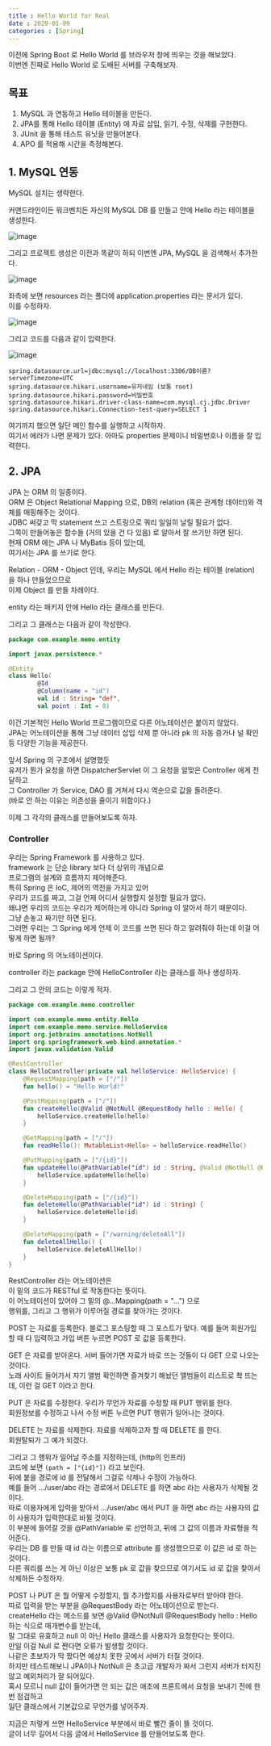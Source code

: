 ```yaml
---
title : Hello World for Real
date : 2020-01-09
categories : [Spring]
---
```


이전에 Spring Boot 로 Hello World 를 브라우저 창에 띄우는 것을 해보았다.  
이번엔 진짜로 Hello World 로 도배된 서버를 구축해보자.  

## 목표 

1. MySQL 과 연동하고 Hello 테이블을 만든다.  
2. JPA를 통해 Hello 테이블 (Entity) 에 자료 삽입, 읽기, 수정, 삭제를 구현한다.  
3. JUnit 을 통해 테스트 유닛을 만들어본다.  
4. APO 를 적용해 시간을 측정해본다.  

## 1. MySQL 연동

MySQL 설치는 생략한다.  

커맨드라인이든 워크벤치든 자신의 MySQL DB 를 만들고 안에 Hello 라는 테이블을 생성한다.  

![image](https://user-images.githubusercontent.com/22045424/72032625-424c3400-32d3-11ea-9864-f2a21d4c5fc0.png)

그리고 프로젝트 생성은 이전과 똑같이 하되 이번엔 JPA, MySQL 을 검색해서 추가한다.  

![image](https://user-images.githubusercontent.com/22045424/72032693-89d2c000-32d3-11ea-96d4-0a8677ad89de.png)


좌측에 보면 resources 라는 폴더에 application.properties 라는 문서가 있다.  
이를 수정하자.  

![image](https://user-images.githubusercontent.com/22045424/72032782-c7374d80-32d3-11ea-87e6-19badedfe070.png)

그리고 코드를 다음과 같이 입력한다.  

![image](https://user-images.githubusercontent.com/22045424/72032835-f1890b00-32d3-11ea-9fae-37b802a67686.png)

```
spring.datasource.url=jdbc:mysql://localhost:3306/DB이름?serverTimezone=UTC
spring.datasource.hikari.username=유저네임 (보통 root)
spring.datasource.hikari.password=비밀번호
spring.datasource.hikari.driver-class-name=com.mysql.cj.jdbc.Driver
spring.datasource.hikari.Connection-test-query=SELECT 1
```

여기까지 했으면 일단 메인 함수를 실행하고 시작하자.  
여기서 에러가 나면 문제가 있다. 아마도 properties 문제이니 비밀번호나 이름을 잘 입력한다.  


## 2. JPA 

JPA 는 ORM 의 일종이다.  
ORM 은 Object Relational Mapping 으로, DB의 relation (혹은 관계형 데이터)와 객체를 매핑해주는 것이다.  
JDBC 써갖고 막 statement 쓰고 스트링으로 쿼리 일일히 날릴 필요가 없다.  
그쪽이 만들어놓은 함수들 (거의 있을 건 다 있음) 로 알아서 잘 쓰기만 하면 된다.  
현재 ORM 에는 JPA 나 MyBatis 등이 있는데,  
여기서는 JPA 를 쓰기로 한다.  

Relation - ORM - Object 인데, 우리는 MySQL 에서 Hello 라는 테이블 (relation) 을 하나 만들었으므로  
이제 Object 를 만들 차례이다.  

entity 라는 패키지 안에 Hello 라는 클래스를 만든다.  

그리고 그 클래스는 다음과 같이 작성한다.  

```kotlin
package com.example.memo.entity

import javax.persistence.*

@Entity
class Hello(
        @Id
        @Column(name = "id")
        val id : String= "def",
        val point : Int = 0)
```

이건 기본적인 Hello World 프로그램이므로 다른 어노테이션은 붙이지 않았다.  
JPA는 어노테이션을 통해 그냥 데이터 삽입 삭제 뿐 아니라 pk 의 자동 증가나 널 확인 등 다양한 기능을 제공한다.  

앞서 Spring 의 구조에서 설명했듯  
유저가 뭔가 요청을 하면 DispatcherServlet 이 그 요청을 알맞은 Controller 에게 전달하고  
그 Controller 가 Service, DAO 를 거쳐서 다시 역순으로 값을 돌려준다.  
(바로 안 하는 이유는 의존성을 줄이기 위함이다.)  

이제 그 각각의 클래스를 만들어보도록 하자.  


### Controller

우리는 Spring Framework 를 사용하고 있다.  
framework 는 단순 library 보다 더 상위의 개념으로  
프로그램의 설계와 흐름까지 제어해준다.  
특히 Spring 은 IoC, 제어의 역전을 가지고 있어  
우리가 코드를 짜고, 그걸 언제 어디서 실행할지 설정할 필요가 없다.  
왜냐면 우리의 코드는 우리가 제어하는게 아니라 Spring 이 알아서 하기 때문이다.  
그냥 손놓고 짜기만 하면 된다.  
그러면 우리는 그 Spring 에게 언제 이 코드를 쓰면 된다 하고 알려줘야 하는데 이걸 어떻게 하면 될까?  

바로 Spring 의 어노테이션이다.  

controller 라는 package 안에 HelloController 라는 클래스를 하나 생성하자.  

그리고 그 안의 코드는 이렇게 적자.  

```kotlin
package com.example.memo.controller

import com.example.memo.entity.Hello
import com.example.memo.service.HelloService
import org.jetbrains.annotations.NotNull
import org.springframework.web.bind.annotation.*
import javax.validation.Valid

@RestController
class HelloController(private val helloService: HelloService) {
    @RequestMapping(path = ["/"])
    fun hello() = "Hello World!"

    @PostMapping(path = ["/"])
    fun createHello(@Valid @NotNull @RequestBody hello : Hello) {
        helloService.createHello(hello)
    }

    @GetMapping(path = ["/"])
    fun readHello(): MutableList<Hello> = helloService.readHello()

    @PutMapping(path = ["/{id}"])
    fun updateHello(@PathVariable("id") id : String, @Valid @NotNull @RequestBody hello: Hello) {
        helloService.updateHello(hello)
    }

    @DeleteMapping(path = ["/{id}"])
    fun deleteHello(@PathVariable("id") id : String) {
        helloService.deleteHello(id)
    }

    @DeleteMapping(path = ["/warning/deleteAll"])
    fun deleteAllHello() {
        helloService.deleteAllHello()
    }
}
```

RestController 라는 어노테이션은  
이 밑의 코드가 RESTful 로 작동한다는 뜻이다.  
이 어노테이션이 있어야 그 밑의 @...Mapping(path = "...") 으로  
행위를, 그리고 그 행위가 이루어질 경로를 찾아가는 것이다.  

POST 는 자료를 등록한다. 블로그 포스팅할 때 그 포스트가 맞다. 
예를 들어 회원가입할 때 다 입력하고 가입 버튼 누르면 POST 로 값을 등록한다.   

GET 은 자료를 받아온다. 서버 들어가면 자료가 바로 뜨는 것들이 다 GET 으로 나오는 것이다.  
노래 사이트 들어가서 자기 앨범 확인하면 즐겨찾기 해놨던 앨범들이 리스트로 촥 뜨는데, 이런 걸 GET 이라고 한다.  

PUT 은 자료를 수정한다. 우리가 무언가 자료를 수정할 때 PUT 행위를 한다.  
회원정보를 수정하고 나서 수정 버튼 누르면 PUT 행위가 일어나는 것이다.  

DELETE 는 자료를 삭제한다. 자료를 삭제하고자 할 때 DELETE 를 한다.  
회원탈퇴가 그 예가 되겠다.  

그리고 그 행위가 일어날 주소를 지정하는데, (http의 인프라)  
코드에 보면 `(path = ["{id}"])` 라고 보인다.  
뒤에 붙을 경로에 id 를 전달해서 그걸로 삭제나 수정이 가능하다.  
예를 들어 .../user/abc 라는 경로에서 DELETE 를 하면 abc 라는 사용자가 삭제될 것이다.  
따로 이용자에게 입력을 받아서 .../user/abc 에서 PUT 을 하면 abc 라는 사용자의 값이 사용자가 입력한대로 바뀔 것이다.  
이 부분에 들어갈 것을 @PathVariable 로 선언하고, 뒤에 그 값의 이름과 자료형을 적어준다.  
우리는 DB 를 만들 때 id 라는 이름으로 attribute 를 생성했으므로 이 값은 id 로 하는 것이다.  
다른 쿼리를 쓰는 게 아닌 이상은 보통 pk 로 값을 찾으므로 여기서도 id 로 값을 찾아서 삭제하든 수정하자.  

POST 나 PUT 은 뭘 어떻게 수정할지, 뭘 추가할지를 사용자로부터 받아야 한다.  
따로 입력을 받는 부분을 @RequestBody 라는 어노테이션으로 받는다.  
createHello 라는 메소드를 보면 @Valid @NotNull @RequestBody hello : Hello 하는 식으로 매개변수를 받는데,  
말 그대로 유효하고 null 이 아닌 Hello 클래스를 사용자가 요청한다는 뜻이다.  
만일 이걸 Null 로 짠다면 오류가 발생할 것이다.  
나같은 초보자가 막 짰다면 예상치 못한 곳에서 서버가 터질 것이다.  
하지만 테스트해보니 JPA이나 NotNull 은 초고급 개발자가 짜서 그런지 서버가 터지진 않고 예외처리가 잘 되어있다.  
혹시 모르니 null 값이 들어가면 안 되는 값은 애초에 프론트에서 요청을 보내기 전에 한 번 점검하고  
일단 클래스에서 기본값으로 무언가를 넣어주자.  

지금은 저렇게 쓰면 HelloService 부분에서 바로 빨간 줄이 뜰 것이다.  
글이 너무 길어서 다음 글에서 HelloService 를 만들어보도록 한다.  

